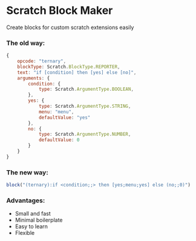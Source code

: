 # Scratch Block Maker
Create blocks for custom scratch extensions easily
### The old way:
```js
{
    opcode: "ternary",
    blockType: Scratch.BlockType.REPORTER,
    text: "if [condition] then [yes] else [no]",
    arguments: {
        condition: {
            type: Scratch.ArgumentType.BOOLEAN,
        },
        yes: {
            type: Scratch.ArgumentType.STRING,
            menu: "menu",
            defaultValue: "yes"
        },
        no: {
            type: Scratch.ArgumentType.NUMBER,
            defaultValue: 0
        }
    }
}
```
### The new way:
```js
block("(ternary):if <condition;;> then [yes;menu;yes] else (no;;0)")
```
### Advantages:
- Small and fast
- Minimal boilerplate
- Easy to learn
- Flexible
